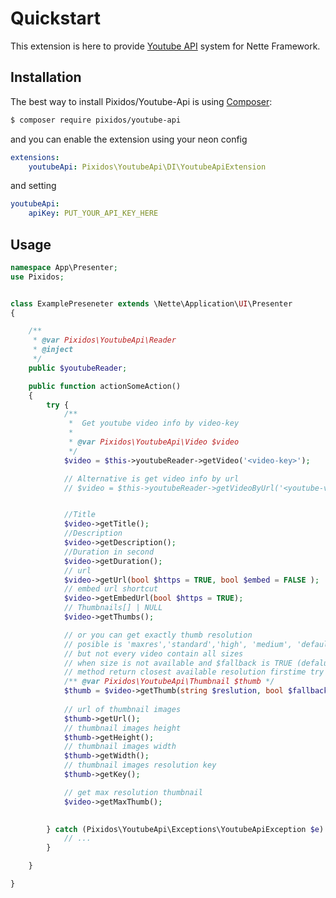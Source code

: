 # Quickstart

This extension is here to provide [Youtube API](https://developers.google.com/youtube/) system for Nette Framework.


## Installation

The best way to install Pixidos/Youtube-Api is using  [Composer](http://getcomposer.org/):

```sh
$ composer require pixidos/youtube-api
```

and you can enable the extension using your neon config

```yml
extensions:
    youtubeApi: Pixidos\YoutubeApi\DI\YoutubeApiExtension
```

and setting

```yml
youtubeApi:
    apiKey: PUT_YOUR_API_KEY_HERE
```

## Usage


```php
namespace App\Presenter;
use Pixidos;


class ExamplePreseneter extends \Nette\Application\UI\Presenter
{

	/**
	 * @var Pixidos\YoutubeApi\Reader
	 * @inject
	 */
	public $youtubeReader;

	public function actionSomeAction()
	{
		try {
			/**
			 *  Get youtube video info by video-key
			 *
			 * @var Pixidos\YoutubeApi\Video $video
			 */
			$video = $this->youtubeReader->getVideo('<video-key>');

			// Alternative is get video info by url
			// $video = $this->youtubeReader->getVideoByUrl('<youtube-video-url>');


			//Title
			$video->getTitle();
			//Description
			$video->getDescription();
			//Duration in second
			$video->getDuration();
			// url
			$video->getUrl(bool $https = TRUE, bool $embed = FALSE );
			// embed url shortcut
			$video->getEmbedUrl(bool $https = TRUE);
			// Thumbnails[] | NULL
			$video->getThumbs();

			// or you can get exactly thumb resolution
			// posible is 'maxres','standard','high', 'medium', 'default'
			// but not every video contain all sizes
			// when size is not available and $fallback is TRUE (defalut)
			// method return closest available resolution firstime try bigger then smaller
			/** @var Pixidos\YoutubeApi\Thumbnail $thumb */
			$thumb = $video->getThumb(string $reslution, bool $fallback = TRUE);
			
			// url of thumbnail images
			$thumb->getUrl();
			// thumbnail images height
			$thumb->getHeight();
			// thumbnail images width
			$thumb->getWidth();
			// thumbnail images resolution key
			$thumb->getKey();

			// get max resolution thumbnail
			$video->getMaxThumb();
			

		} catch (Pixidos\YoutubeApi\Exceptions\YoutubeApiException $e) {
			// ...
		}

	}

}

```

